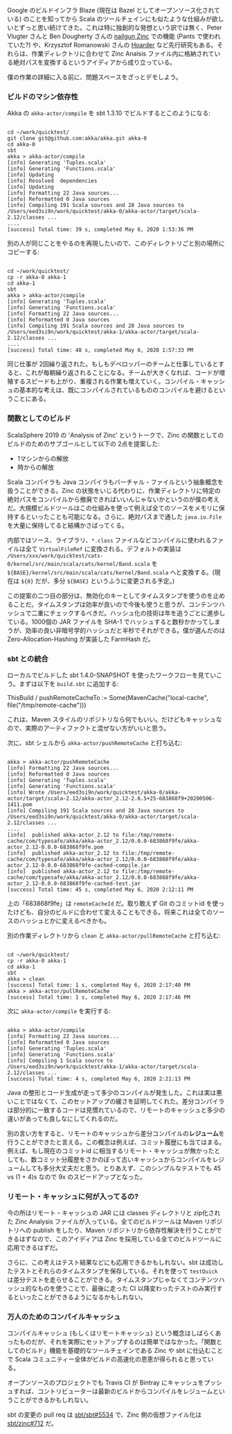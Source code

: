 Google のビルドインフラ Blaze (現在は Bazel としてオープンソース化されている) のことを知ってから Scala のツールチェインにも似たような仕組みが欲しいとずっと思い続けてきた。これは特に独創的な発想という訳では無く、Peter Vlugter さんと Ben Dougherty さんの [nailgun Zinc](https://github.com/typesafehub/zinc/commits/master/src/main/scala/com/typesafe/zinc/SbtAnalysis.scala) での機能 (Pants で使われていた?) や、Krzysztof Romanowski さんの [Hoarder](https://github.com/romanowski/hoarder) など先行研究もある。それらは、作業ディレクトリに合わせて Zinc Analsis ファイル内に格納されている絶対パスを変換するというアイディアから成り立っている。

僕の作業の詳細に入る前に、問題スペースをざっとデモしよう。

### ビルドのマシン依存性

Akka の `akka-actor/compile` を sbt 1.3.10 でビルドするとこのようになる:

<code>
cd ~/work/quicktest/
git clone git@github.com:akka/akka.git akka-0
cd akka-0
sbt
akka > akka-actor/compile
[info] Generating 'Tuples.scala'
[info] Generating 'Functions.scala'
[info] Updating
[info] Resolved  dependencies
[info] Updating
[info] Formatting 22 Java sources...
[info] Reformatted 0 Java sources
[info] Compiling 191 Scala sources and 28 Java sources to /Users/eed3si9n/work/quicktest/akka-0/akka-actor/target/scala-2.12/classes ...
....
[success] Total time: 39 s, completed May 6, 2020 1:53:36 PM
</code>

別の人が同じことをやるのを再現したいので、このディレクトリごと別の場所にコピーする:

<code>
cd ~/work/quicktest/
cp -r akka-0 akka-1
cd akka-1
sbt
akka > akka-actor/compile
[info] Generating 'Tuples.scala'
[info] Generating 'Functions.scala'
[info] Formatting 22 Java sources...
[info] Reformatted 0 Java sources
[info] Compiling 191 Scala sources and 28 Java sources to /Users/eed3si9n/work/quicktest/akka-1/akka-actor/target/scala-2.12/classes ...
....
[success] Total time: 48 s, completed May 6, 2020 1:57:33 PM
</code>

同じ仕事が 2回繰り返された。もしもデベロッパーのチームと仕事しているとすると、これが毎朝繰り返されることになる。チームが大きくなれば、コードが増殖するスピードも上がり、重複される作業も増えていく。コンパイル・キャッシュの基本的な考えは、既にコンパイルされているもののコンパイルを避けるということにある。

### 関数としてのビルド

ScalaSphere 2019 の 'Analysis of Zinc' というトークで、Zinc の関数としてのビルドのためのサブゴールとして以下の 2点を提案した:

- 1マシンからの解放
- 時からの解放

Scala コンパイラも Java コンパイラもバーチャル・ファイルという抽象概念を扱うことができる。Zinc の状態をいじる代わりに、作業ディレクトリに特定の絶対パスをコンパイルから撤廃できればいいんじゃないかというのが僕の考えだ。大規模ビルドツールはこの仕組みを使って例えば全てのソースをメモリに保持するといったことも可能になる。さらに、絶対パスまで通した `java.io.File` を大量に保持してると結構かさばってくる。

内部ではソース、ライブラリ、`*.class` ファイルなどコンパイルに使われるファイルは全て `VirtualFileRef` に変換される。デフォルトの実装は `/Users/xxx/work/quicktest/cats-0/kernel/src/main/scala/cats/kernel/Band.scala` を `${BASE}/kernel/src/main/scala/cats/kernel/Band.scala` へと変換する。(現在は `${0}` だが、多分 `${BASE}` というふうに変更される予定。)

この提案の二つ目の部分は、無効化のキーとしてタイムスタンプを使うのを止めることだ。タイムスタンプは効率が良いので今後も使うと思うが、コンテンツハッシュで二重にチェックするべきだ。ハッシュ化の技術は年を追うごとに進歩している。1000個の JAR ファイルを SHA-1 でハッシュすると数秒かかってしまうが、効率の良い非暗号学的ハッシュだと半秒でそれができる。僕が選んだのは Zero-Allocation-Hashing が実装した FarmHash だ。

### sbt との統合

ローカルでビルドした sbt 1.4.0-SNAPSHOT を使ったワークフローを見ていこう。まずは以下を `build.sbt` に追加する:

<scala>
ThisBuild / pushRemoteCacheTo := Some(MavenCache("local-cache", file("/tmp/remote-cache")))
</scala>

これは、Maven スタイルのリポジトリなら何でもいい。だけどもキャッシュなので、実際のアーティファクトと混ぜない方がいいと思う。

次に、sbt シェルから `akka-actor/pushRemoteCache` と打ち込む:

<code>
akka > akka-actor/pushRemoteCache
[info] Formatting 22 Java sources...
[info] Reformatted 0 Java sources
[info] Generating 'Tuples.scala'
[info] Generating 'Functions.scala'
[info] Wrote /Users/eed3si9n/work/quicktest/akka-0/akka-actor/target/scala-2.12/akka-actor_2.12-2.6.5+25-683868f9+20200506-1411.pom
[info] Compiling 191 Scala sources and 28 Java sources to /Users/eed3si9n/work/quicktest/akka-0/akka-actor/target/scala-2.12/classes ...
....
[info]  published akka-actor_2.12 to file:/tmp/remote-cache/com/typesafe/akka/akka-actor_2.12/0.0.0-683868f9fe/akka-actor_2.12-0.0.0-683868f9fe.pom
[info]  published akka-actor_2.12 to file:/tmp/remote-cache/com/typesafe/akka/akka-actor_2.12/0.0.0-683868f9fe/akka-actor_2.12-0.0.0-683868f9fe-cached-compile.jar
[info]  published akka-actor_2.12 to file:/tmp/remote-cache/com/typesafe/akka/akka-actor_2.12/0.0.0-683868f9fe/akka-actor_2.12-0.0.0-683868f9fe-cached-test.jar
[success] Total time: 45 s, completed May 6, 2020 2:12:11 PM
</code>

上の「683868f9fe」は `remoteCacheId` だ。取り敢えず Git のコミットid を使ったけども、自分のビルドに合わせて変えることもできる。将来これは全てのソースのハッシュとかに変えるべきかも。

別の作業ディレクトリから `clean` と `akka-actor/pullRemoteCache` と打ち込む:

<code>
cd ~/work/quicktest/
cp -r akka-0 akka-1
cd akka-1
sbt
akka > clean
[success] Total time: 1 s, completed May 6, 2020 2:17:40 PM
akka > akka-actor/pullRemoteCache
[success] Total time: 1 s, completed May 6, 2020 2:17:46 PM
</code>

次に `akka-actor/compile` を実行する:

<code>
akka > akka-actor/compile
[info] Formatting 22 Java sources...
[info] Reformatted 0 Java sources
[info] Generating 'Tuples.scala'
[info] Generating 'Functions.scala'
[info] Compiling 1 Scala source to /Users/eed3si9n/work/quicktest/akka-1/akka-actor/target/scala-2.12/classes ...
[success] Total time: 4 s, completed May 6, 2020 2:21:13 PM
</code>

Java の整形とコード生成が走って多少のコンパイルが発生した。これは実は悪いことではなくて、このセットアップの緩さを証明してくれた。差分コンパイラは部分的に一致するコードは見慣れているので、リモートのキャッシュと多少の違いがあっても良しなにしてくれるのだ。

別の言い方をすると、リモートのキャッシュから差分コンパイルの**レジューム**を行うことができたと言える。この概念は例えば、コミット履歴にも当てはまる。例えば、もし現在のコミットid に相当するリモート・キャッシュが無かったとしても、数コミット分履歴をさかのぼって古いキャッシュからコンパイルをレジュームしても多分大丈夫だと思う。とりあえず、このシンプルなテストでも 45 vs (1 + 4)s なので 9x のスピードアップとなった。

### リモート・キャッシュに何が入ってるの?

今の所はリモート・キャッシュの JAR には classes ディレクトリと zip化された Zinc Analysis ファイルが入っている。全てのビルドツールは Maven リポジトリへの publish をしたり、Maven リポジトリから依存性解決を行うことができるはずなので、このアイディアは Zinc を採用している全てのビルドツールに応用できるはずだ。

さらに、この考えはテスト結果などにも応用できるかもしれない。sbt は成功したテストとそれらのタイムスタンプを保存している。それを使って `testQuick` は差分テストを走らせることができる。タイムスタンプじゃなくてコンテンツハッシュ的なものを使うことで、最後に走った CI 以降変わったテストのみ実行するといったことができるようになるかもしれない。

### 万人のためのコンパイルキャッシュ

コンパイルキャッシュ (もしくはリモートキャッシュ) という概念はしばらくあったものだが、それを実際にセットアップするのは簡単ではなかった。「関数としてのビルド」機能を基礎的なツールチェインである Zinc や sbt に仕込むことで Scala コミュニティー全体がビルドの高速化の恩恵が得られると思っている。

オープンソースのプロジェクトでも Travis CI が Bintray にキャッシュをプッシュすれば、コントリビューターは最新のビルドからコンパイルをレジュームということができるかもしれない。

sbt の変更の pull req は [sbt/sbt#5534](https://github.com/sbt/sbt/pull/5534) で、Zinc 側の仮想ファイル化は [sbt/zinc#712](https://github.com/sbt/zinc/pull/712) だ。

